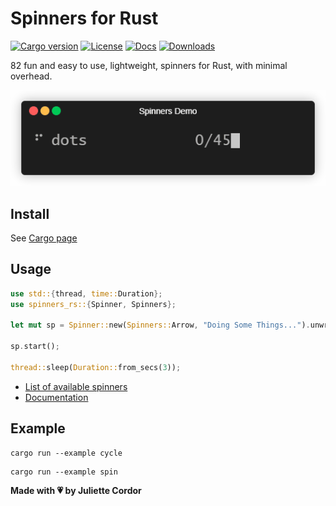 # Spinners for Rust

[![Cargo version](https://img.shields.io/crates/v/spinners-rs.svg)](https://crates.io/crates/spinners-rs)
[![License](https://img.shields.io/crates/l/spinners-rs)](https://github.com/jewlexx/spinners-rs/blob/master/LICENSE)
[![Docs](https://img.shields.io/docsrs/spinners-rs)](https://docs.rs/spinners-rs/)
[![Downloads](https://img.shields.io/crates/d/spinners-rs.svg)](https://crates.io/crates/spinners-rs)

82 fun and easy to use, lightweight, spinners for Rust, with minimal overhead.

![Demo Gif](./demo/render.gif)

## Install

See [Cargo page](https://crates.io/crates/spinners-rs)

## Usage

```rust
use std::{thread, time::Duration};
use spinners_rs::{Spinner, Spinners};

let mut sp = Spinner::new(Spinners::Arrow, "Doing Some Things...").unwrap();

sp.start();

thread::sleep(Duration::from_secs(3));
```

- [List of available spinners](src/spinners.rs)
- [Documentation](https://docs.rs/spinners-rs/)

## Example

```shell
cargo run --example cycle
```

```shell
cargo run --example spin
```

**Made with 💗 by Juliette Cordor**
